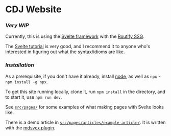 # CDJ Website

### *Very WIP*

Currently, this is using the [Svelte framework](https://svelte.dev/) with the [Routify SSG](https://routify.dev/).

The [Svelte tutorial](https://svelte.dev/tutorial/basics) is very good, and I recommend it to anyone who's interested in figuring out what the syntax/idioms are like.

### *Installation*

As a prerequisite, if you don't have it already, install [node](https://nodejs.org/en/), as well
as `npx` - `npm install -g npx`.

To get this site running locally, clone it, run `npm install` in the directory, and to start it, use `npm run dev`.

See [`src/pages/`](src/pages/) for some examples of what making pages with Svelte looks like.

There is a demo article in [`src/pages/articles/example-article/`](src/pages/articles/example-article/). It is written with the [mdsvex plugin](https://mdsvex.com/playground).

